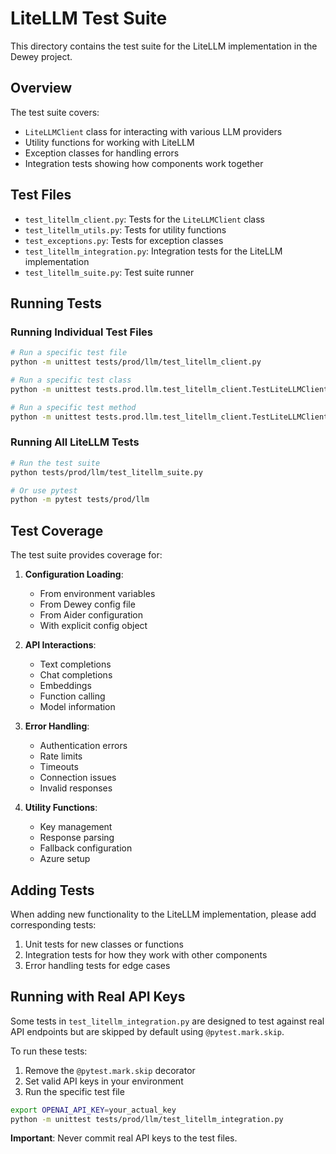 # LiteLLM Test Suite

This directory contains the test suite for the LiteLLM implementation in the Dewey project.

## Overview

The test suite covers:

- `LiteLLMClient` class for interacting with various LLM providers
- Utility functions for working with LiteLLM
- Exception classes for handling errors
- Integration tests showing how components work together

## Test Files

- `test_litellm_client.py`: Tests for the `LiteLLMClient` class
- `test_litellm_utils.py`: Tests for utility functions
- `test_exceptions.py`: Tests for exception classes
- `test_litellm_integration.py`: Integration tests for the LiteLLM implementation
- `test_litellm_suite.py`: Test suite runner

## Running Tests

### Running Individual Test Files

```bash
# Run a specific test file
python -m unittest tests/prod/llm/test_litellm_client.py

# Run a specific test class
python -m unittest tests.prod.llm.test_litellm_client.TestLiteLLMClient

# Run a specific test method
python -m unittest tests.prod.llm.test_litellm_client.TestLiteLLMClient.test_init_with_config
```

### Running All LiteLLM Tests

```bash
# Run the test suite
python tests/prod/llm/test_litellm_suite.py

# Or use pytest
python -m pytest tests/prod/llm
```

## Test Coverage

The test suite provides coverage for:

1. **Configuration Loading**:
   - From environment variables
   - From Dewey config file
   - From Aider configuration
   - With explicit config object

2. **API Interactions**:
   - Text completions
   - Chat completions
   - Embeddings
   - Function calling
   - Model information

3. **Error Handling**:
   - Authentication errors
   - Rate limits
   - Timeouts
   - Connection issues
   - Invalid responses

4. **Utility Functions**:
   - Key management
   - Response parsing
   - Fallback configuration
   - Azure setup

## Adding Tests

When adding new functionality to the LiteLLM implementation, please add corresponding tests:

1. Unit tests for new classes or functions
2. Integration tests for how they work with other components
3. Error handling tests for edge cases

## Running with Real API Keys

Some tests in `test_litellm_integration.py` are designed to test against real API endpoints but are skipped by default using `@pytest.mark.skip`.

To run these tests:

1. Remove the `@pytest.mark.skip` decorator
2. Set valid API keys in your environment
3. Run the specific test file

```bash
export OPENAI_API_KEY=your_actual_key
python -m unittest tests/prod/llm/test_litellm_integration.py
```

**Important**: Never commit real API keys to the test files.
